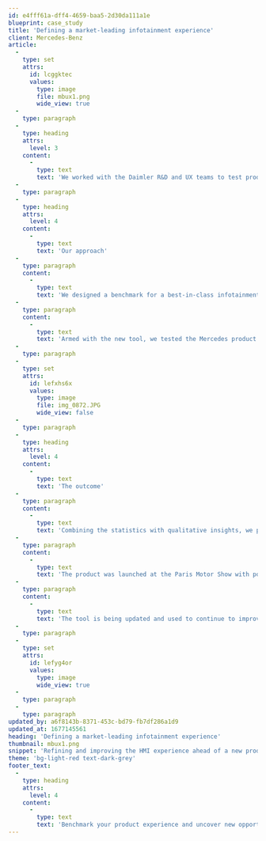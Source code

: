```yaml
---
id: e4fff61a-dff4-4659-baa5-2d30da111a1e
blueprint: case_study
title: 'Defining a market-leading infotainment experience'
client: Mercedes-Benz
article:
  -
    type: set
    attrs:
      id: lcggktec
      values:
        type: image
        file: mbux1.png
        wide_view: true
  -
    type: paragraph
  -
    type: heading
    attrs:
      level: 3
    content:
      -
        type: text
        text: 'We worked with the Daimler R&D and UX teams to test product simulations and make recommendations to improve the experience ahead of its global launch of MBUX.'
  -
    type: paragraph
  -
    type: heading
    attrs:
      level: 4
    content:
      -
        type: text
        text: 'Our approach'
  -
    type: paragraph
    content:
      -
        type: text
        text: 'We designed a benchmark for a best-in-class infotainment experience. The tool included 180+ metrics across 42 use cases, covering topics from system performance and content to accessibility and brand. '
  -
    type: paragraph
    content:
      -
        type: text
        text: 'Armed with the new tool, we tested the Mercedes product simulations against competitor systems and  market-leading apps.'
  -
    type: paragraph
  -
    type: set
    attrs:
      id: lefxhs6x
      values:
        type: image
        file: img_0872.JPG
        wide_view: false
  -
    type: paragraph
  -
    type: heading
    attrs:
      level: 4
    content:
      -
        type: text
        text: 'The outcome'
  -
    type: paragraph
    content:
      -
        type: text
        text: 'Combining the statistics with qualitative insights, we provided 23 critical UX and visual design recommendations to improve the experience ahead of its global launch.'
  -
    type: paragraph
    content:
      -
        type: text
        text: 'The product was launched at the Paris Motor Show with positive PR reviews. '
  -
    type: paragraph
    content:
      -
        type: text
        text: 'The tool is being updated and used to continue to improve the experience across the vehicle for new use cases, including voice command and other connected applications.'
  -
    type: paragraph
  -
    type: set
    attrs:
      id: lefyg4or
      values:
        type: image
        wide_view: true
  -
    type: paragraph
  -
    type: paragraph
updated_by: a6f8143b-8371-453c-bd79-fb7df286a1d9
updated_at: 1677145561
heading: 'Defining a market-leading infotainment experience'
thumbnail: mbux1.png
snippet: 'Refining and improving the HMI experience ahead of a new product launch.'
theme: 'bg-light-red text-dark-grey'
footer_text:
  -
    type: heading
    attrs:
      level: 4
    content:
      -
        type: text
        text: 'Benchmark your product experience and uncover new opportunities to leapfrog the competition.'
---
```

